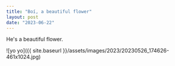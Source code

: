 ```yaml
---
title: "Boí, a beautiful flower"
layout: post
date: "2023-06-22"
---
```


He's a beautiful flower.

![yo yo]({{ site.baseurl }}/assets/images/2023/20230526_174626-461x1024.jpg)
